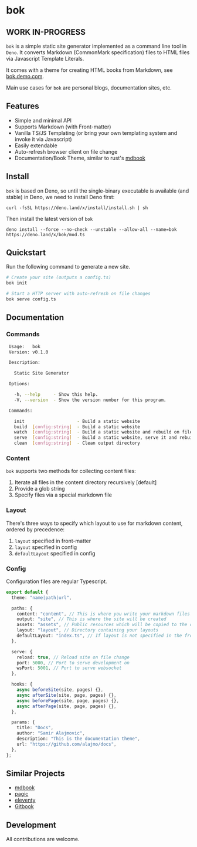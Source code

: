 # bok

## WORK IN-PROGRESS

`bok` is a simple static site generator implemented as a command line tool in
`Deno`. It converts Markdown (CommonMark specification) files to HTML files via
Javascript Template Literals.

It comes with a theme for creating HTML books from Markdown, see
[bok.demo.com](https://google.com).

Main use cases for `bok` are personal blogs, documentation sites, etc.

## Features

- Simple and minimal API
- Supports Markdown (with Front-matter)
- Vanilla TS/JS Templating (or bring your own templating system and invoke it
  via Javascript)
- Easily extendable
- Auto-refresh browser client on file change
- Documentation/Book Theme, similar to rust's
  [mdbook](https://github.com/rust-lang/mdBook)

## Install

`bok` is based on Deno, so until the single-binary executable is available (and
stable) in Deno, we need to install Deno first:

```
curl -fsSL https://deno.land/x/install/install.sh | sh
```

Then install the latest version of `bok`

```
deno install --force --no-check --unstable --allow-all --name=bok https://deno.land/x/bok/mod.ts
```

## Quickstart

Run the following command to generate a new site.

```sh
# Create your site (outputs a config.ts)
bok init

# Start a HTTP server with auto-refresh on file changes
bok serve config.ts
```

## Documentation

### Commands

```sh
 Usage:   bok
 Version: v0.1.0

 Description:

   Static Site Generator

 Options:

   -h, --help     - Show this help.
   -V, --version  - Show the version number for this program.

 Commands:

   init                    - Build a static website
   build  [config:string]  - Build a static website
   watch  [config:string]  - Build a static website and rebuild on file changes
   serve  [config:string]  - Build a static website, serve it and rebuild on file changes
   clean  [config:string]  - Clean output directory
```

### Content

`bok` supports two methods for collecting content files:

1. Iterate all files in the content directory recursively [default]
2. Provide a glob string
3. Specify files via a special markdown file

### Layout

There's three ways to specify which layout to use for markdown content, ordered
by precedence:

1. `layout` specified in front-matter
2. `layout` specified in config
3. `defaultLayout` specified in config

### Config

Configuration files are regular Typescript.

```typescript
export default {
  theme: "name|path|url",

  paths: {
    content: "content", // This is where you write your markdown files
    output: "site", // This is where the site will be created
    assets: "assets", // Public resources which will be copied to the output directory
    layout: "layout", // Directory containing your layouts
    defaultLayout: "index.ts", // If layout is not specified in the front-matter section of the markdown files, use this layout
  },

  serve: {
    reload: true, // Reload site on file change
    port: 5000, // Port to serve development on
    wsPort: 5001, // Port to serve websocket
  },

  hooks: {
    async beforeSite(site, pages) {},
    async afterSite(site, page, pages) {},
    async beforePage(site, page, pages) {},
    async afterPage(site, page, pages) {},
  },

  params: {
    title: "Docs",
    author: "Samir Alajmovic",
    description: "This is the documentation theme",
    url: "https://github.com/alajmo/docs",
  },
};
```

## Similar Projects

- [mdbook](https://github.com/rust-lang/mdBook)
- [pagic](https://github.com/xcatliu/pagic)
- [eleventy](https://github.com/11ty/eleventy)
- [Gitbook](https://www.gitbook.com)

## Development

All contributions are welcome.

